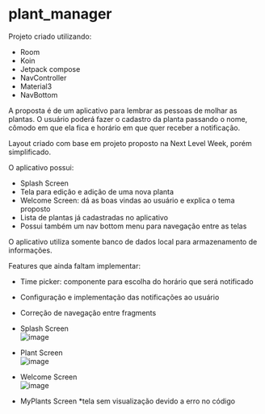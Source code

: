 # plant_manager

Projeto criado utilizando:
- Room
- Koin
- Jetpack compose
- NavController
- Material3
- NavBottom

A proposta é de um aplicativo para lembrar as pessoas de molhar as plantas. O usuário poderá fazer o cadastro da planta passando o nome, cômodo em que ela fica e horário em que quer receber a notificação. 

Layout criado com base em projeto proposto na Next Level Week, porém simplificado.

O aplicativo possui:
- Splash Screen
- Tela para edição e adição de uma nova planta
- Welcome Screen:  dá as boas vindas ao usuário e explica o tema proposto
- Lista de plantas já cadastradas no aplicativo
- Possui também um nav bottom menu para navegação entre as telas

O aplicativo utiliza somente banco de dados local para armazenamento de informações.

Features que ainda faltam implementar:
- Time picker: componente para escolha do horário que será notificado
- Configuração e implementação das notificações ao usuário
- Correção de navegação entre fragments


- Splash Screen                
  ![image](https://github.com/lurianoriane/plant_manager/assets/72623527/885a34a9-8e01-4ea8-a842-49240264517b)



- Plant Screen                   
 ![image](https://github.com/lurianoriane/plant_manager/assets/72623527/12f5121d-7f37-44f4-aa7c-b893ff5946ba)


  
- Welcome Screen                      
![image](https://github.com/lurianoriane/plant_manager/assets/72623527/7175d427-a4ca-4c72-a444-d118e032ef4d)



- MyPlants Screen *tela sem visualização devido a erro no código
